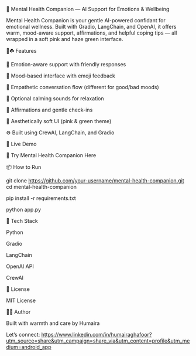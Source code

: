🌿 Mental Health Companion — AI Support for Emotions & Wellbeing

Mental Health Companion is your gentle AI-powered confidant for emotional wellness. Built with Gradio, LangChain, and OpenAI, it offers warm, mood-aware support, affirmations, and helpful coping tips — all wrapped in a soft pink and haze green interface.

🌸☘️ Features

🧠 Emotion-aware support with friendly responses

🌈 Mood-based interface with emoji feedback

💬 Empathetic conversation flow (different for good/bad moods)

🎵 Optional calming sounds for relaxation

💖 Affirmations and gentle check-ins

🎨 Aesthetically soft UI (pink & green theme)

⚙️ Built using CrewAI, LangChain, and Gradio

🚀 Live Demo

🔗 Try Mental Health Companion Here


📦 How to Run


git clone https://github.com/your-username/mental-health-companion.git
cd mental-health-companion

pip install -r requirements.txt

python app.py


🧠 Tech Stack

Python

Gradio

LangChain

OpenAI API

CrewAI

📄 License

MIT License

🙋‍♀️ Author

Built with warmth and care by Humaira

Let’s connect: https://www.linkedin.com/in/humairaghafoor?utm_source=share&utm_campaign=share_via&utm_content=profile&utm_medium=android_app
